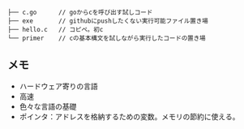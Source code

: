 ```
├── c.go      // goからcを呼び出す試しコード
├── exe       // githubにpushしたくない実行可能ファイル置き場
├── hello.c   // コピペ。初c
└── primer    // cの基本構文を試しながら実行したコードの置き場
```

## メモ
- ハードウェア寄りの言語
- 高速
- 色々な言語の基礎
- ポインタ：アドレスを格納するための変数。メモリの節約に使える。